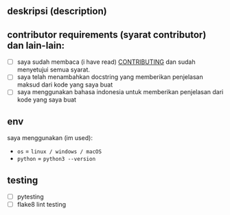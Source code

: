 ## deskripsi (description)
<!-- deskripsikan tentang perubahan yang kamu berikan -->

## contributor requirements (syarat contributor) dan lain-lain:
 - [ ] saya sudah membaca (i have read) [CONTRIBUTING](https://github.com/bellshade/PythonAlgorithm/blob/main/CONTRIBUTING.md) dan sudah menyetujui semua syarat.
 - [ ] saya telah menambahkan docstring yang memberikan penjelasan maksud dari kode yang saya buat
 - [ ] saya menggunakan bahasa indonesia untuk memberikan penjelasan dari kode yang saya buat

## env
saya menggunakan (im used):

- ``os`` = ``linux / windows / macOS``
- ``python`` = ``python3 --version``
<!-- kami menggunakan python versi 3 dan tidak menyarankan untuk menggunakan python 2 -->

## testing 
- [ ] pytesting
- [ ] flake8 lint testing

<!-- jika ada gagal pada salah satu test kami akan mengeceknya kembali -->
<!-- if there is a failure in one of the tests we will check it again -->
